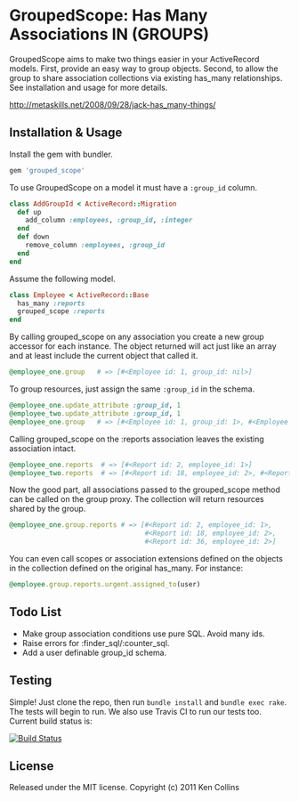 
# GroupedScope: Has Many Associations IN (GROUPS)

GroupedScope aims to make two things easier in your ActiveRecord models. First, provide an 
easy way to group objects. Second, to allow the group to share association collections via existing 
has_many relationships. See installation and usage for more details.

http://metaskills.net/2008/09/28/jack-has_many-things/



## Installation & Usage

Install the gem with bundler.

```ruby
gem 'grouped_scope'
```

To use GroupedScope on a model it must have a `:group_id` column.

```ruby
class AddGroupId < ActiveRecord::Migration
  def up
    add_column :employees, :group_id, :integer
  end
  def down
    remove_column :employees, :group_id
  end
end
```

Assume the following model.

```ruby
class Employee < ActiveRecord::Base
  has_many :reports
  grouped_scope :reports
end
```

By calling grouped_scope on any association you create a new group accessor for each 
instance. The object returned will act just like an array and at least include the 
current object that called it.

```ruby
@employee_one.group   # => [#<Employee id: 1, group_id: nil>]
```

To group resources, just assign the same `:group_id` in the schema.

```ruby
@employee_one.update_attribute :group_id, 1
@employee_two.update_attribute :group_id, 1
@employee_one.group   # => [#<Employee id: 1, group_id: 1>, #<Employee id: 2, group_id: 1>]
```

Calling grouped_scope on the :reports association leaves the existing association intact.

```ruby
@employee_one.reports  # => [#<Report id: 2, employee_id: 1>]
@employee_two.reports  # => [#<Report id: 18, employee_id: 2>, #<Report id: 36, employee_id: 2>]
```

Now the good part, all associations passed to the grouped_scope method can be called 
on the group proxy. The collection will return resources shared by the group.

```ruby
@employee_one.group.reports # => [#<Report id: 2, employee_id: 1>, 
                                  #<Report id: 18, employee_id: 2>, 
                                  #<Report id: 36, employee_id: 2>]
```

You can even call scopes or association extensions defined on the objects in the collection
defined on the original has_many. For instance:

```ruby
@employee.group.reports.urgent.assigned_to(user)
```



## Todo List

* Make group association conditions use pure SQL. Avoid many ids.
* Raise errors for :finder_sql/:counter_sql.
* Add a user definable group_id schema.



## Testing

Simple! Just clone the repo, then run `bundle install` and `bundle exec rake`. The tests will begin to run. We also use Travis CI to run our tests too. Current build status is:

[![Build Status](https://secure.travis-ci.org/metaskills/grouped_scope.png)](http://travis-ci.org/metaskills/grouped_scope)



## License

Released under the MIT license.
Copyright (c) 2011 Ken Collins

